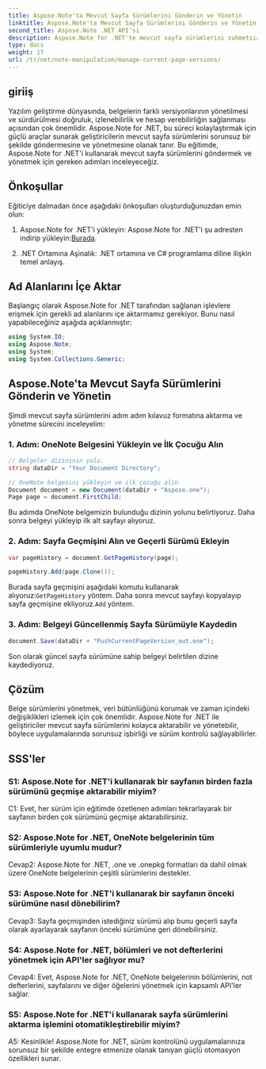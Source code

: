 ```yaml
---
title: Aspose.Note'ta Mevcut Sayfa Sürümlerini Gönderin ve Yönetin
linktitle: Aspose.Note'ta Mevcut Sayfa Sürümlerini Gönderin ve Yönetin
second_title: Aspose.Note .NET API'si
description: Aspose.Note for .NET'te mevcut sayfa sürümlerini zahmetsizce nasıl aktaracağınızı ve yöneteceğinizi öğrenin. Belge sürümü kontrolünü ve işbirliğini geliştirin.
type: docs
weight: 17
url: /tr/net/note-manipulation/manage-current-page-versions/
---
```

## giriiş

Yazılım geliştirme dünyasında, belgelerin farklı versiyonlarının yönetilmesi ve sürdürülmesi doğruluk, izlenebilirlik ve hesap verebilirliğin sağlanması açısından çok önemlidir. Aspose.Note for .NET, bu süreci kolaylaştırmak için güçlü araçlar sunarak geliştiricilerin mevcut sayfa sürümlerini sorunsuz bir şekilde göndermesine ve yönetmesine olanak tanır. Bu eğitimde, Aspose.Note for .NET'i kullanarak mevcut sayfa sürümlerini göndermek ve yönetmek için gereken adımları inceleyeceğiz.

## Önkoşullar

Eğiticiye dalmadan önce aşağıdaki önkoşulları oluşturduğunuzdan emin olun:

1.  Aspose.Note for .NET'i yükleyin: Aspose.Note for .NET'i şu adresten indirip yükleyin:[Burada](https://releases.aspose.com/note/net/).

2. .NET Ortamına Aşinalık: .NET ortamına ve C# programlama diline ilişkin temel anlayış.

## Ad Alanlarını İçe Aktar

Başlangıç olarak Aspose.Note for .NET tarafından sağlanan işlevlere erişmek için gerekli ad alanlarını içe aktarmamız gerekiyor. Bunu nasıl yapabileceğiniz aşağıda açıklanmıştır:

```csharp
using System.IO;
using Aspose.Note;
using System;
using System.Collections.Generic;
```

## Aspose.Note'ta Mevcut Sayfa Sürümlerini Gönderin ve Yönetin

Şimdi mevcut sayfa sürümlerini adım adım kılavuz formatına aktarma ve yönetme sürecini inceleyelim:

### 1. Adım: OneNote Belgesini Yükleyin ve İlk Çocuğu Alın

```csharp
// Belgeler dizininin yolu.
string dataDir = "Your Document Directory";

// OneNote belgesini yükleyin ve ilk çocuğu alın
Document document = new Document(dataDir + "Aspose.one");
Page page = document.FirstChild;
```

Bu adımda OneNote belgemizin bulunduğu dizinin yolunu belirtiyoruz. Daha sonra belgeyi yükleyip ilk alt sayfayı alıyoruz.

### 2. Adım: Sayfa Geçmişini Alın ve Geçerli Sürümü Ekleyin

```csharp
var pageHistory = document.GetPageHistory(page);

pageHistory.Add(page.Clone());
```

 Burada sayfa geçmişini aşağıdaki komutu kullanarak alıyoruz:`GetPageHistory` yöntem. Daha sonra mevcut sayfayı kopyalayıp sayfa geçmişine ekliyoruz.`Add` yöntem.

### 3. Adım: Belgeyi Güncellenmiş Sayfa Sürümüyle Kaydedin

```csharp
document.Save(dataDir + "PushCurrentPageVersion_out.one");
```

Son olarak güncel sayfa sürümüne sahip belgeyi belirtilen dizine kaydediyoruz.

## Çözüm

Belge sürümlerini yönetmek, veri bütünlüğünü korumak ve zaman içindeki değişiklikleri izlemek için çok önemlidir. Aspose.Note for .NET ile geliştiriciler mevcut sayfa sürümlerini kolayca aktarabilir ve yönetebilir, böylece uygulamalarında sorunsuz işbirliği ve sürüm kontrolü sağlayabilirler.

## SSS'ler

### S1: Aspose.Note for .NET'i kullanarak bir sayfanın birden fazla sürümünü geçmişe aktarabilir miyim?

C1: Evet, her sürüm için eğitimde özetlenen adımları tekrarlayarak bir sayfanın birden çok sürümünü geçmişe aktarabilirsiniz.

### S2: Aspose.Note for .NET, OneNote belgelerinin tüm sürümleriyle uyumlu mudur?

Cevap2: Aspose.Note for .NET, .one ve .onepkg formatları da dahil olmak üzere OneNote belgelerinin çeşitli sürümlerini destekler.

### S3: Aspose.Note for .NET'i kullanarak bir sayfanın önceki sürümüne nasıl dönebilirim?

Cevap3: Sayfa geçmişinden istediğiniz sürümü alıp bunu geçerli sayfa olarak ayarlayarak sayfanın önceki sürümüne geri dönebilirsiniz.

### S4: Aspose.Note for .NET, bölümleri ve not defterlerini yönetmek için API'ler sağlıyor mu?

Cevap4: Evet, Aspose.Note for .NET, OneNote belgelerinin bölümlerini, not defterlerini, sayfalarını ve diğer öğelerini yönetmek için kapsamlı API'ler sağlar.

### S5: Aspose.Note for .NET'i kullanarak sayfa sürümlerini aktarma işlemini otomatikleştirebilir miyim?

A5: Kesinlikle! Aspose.Note for .NET, sürüm kontrolünü uygulamalarınıza sorunsuz bir şekilde entegre etmenize olanak tanıyan güçlü otomasyon özellikleri sunar.